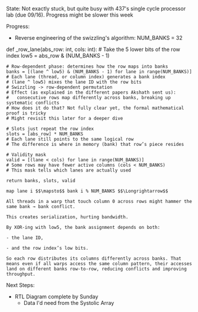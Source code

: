 State: Not exactly stuck, but quite busy with 437's single cycle processor lab (due 09/16). Progress might be slower this week

Progress:
- Reverse engineering of the swizzling's algorithm:
NUM_BANKS = 32

def _row_lane(abs_row: int, cols: int):
    # Take the 5 lower bits of the row index
    low5 = abs_row & (NUM_BANKS - 1)  

    # Row-dependent phase: determines how the row maps into banks
    banks = [(lane ^ low5) & (NUM_BANKS - 1) for lane in range(NUM_BANKS)]
    # Each lane (thread, or column index) generates a bank index
    # (lane ^ low5) mixes the lane ID with the row bits
    # Swizzling -> row-dependent permutation
    # Effect (as explained in the different papers Akshath sent us):
    #   consecutive rows map differently across banks, breaking up systematic conflicts
    # How does it do that? Not fully clear yet, the formal mathematical proof is tricky
    # Might revisit this later for a deeper dive

    # Slots just repeat the row index
    slots = [abs_row] * NUM_BANKS
    # Each lane still points to the same logical row
    # The difference is where in memory (bank) that row’s piece resides

    # Validity mask
    valid = [(lane < cols) for lane in range(NUM_BANKS)]
    # Some rows may have fewer active columns (cols < NUM_BANKS)
    # This mask tells which lanes are actually used

    return banks, slots, valid

    map lane i $$\mapsto$$ bank i % NUM_BANKS $$\Longrightarrow$$ 

    All threads in a warp that touch column 0 across rows might hammer the same bank → bank conflict.

    This creates serialization, hurting bandwidth.

    By XOR-ing with low5, the bank assignment depends on both:

    - the lane ID,
    
    - and the row index’s low bits.
    
    So each row distributes its columns differently across banks. That means even if all warps access the same column pattern, their accesses land on different banks row-to-row, reducing conflicts and improving throughput.

Next Steps:

- RTL Diagram complete by Sunday
    - Data I'd need from the Systolic Array